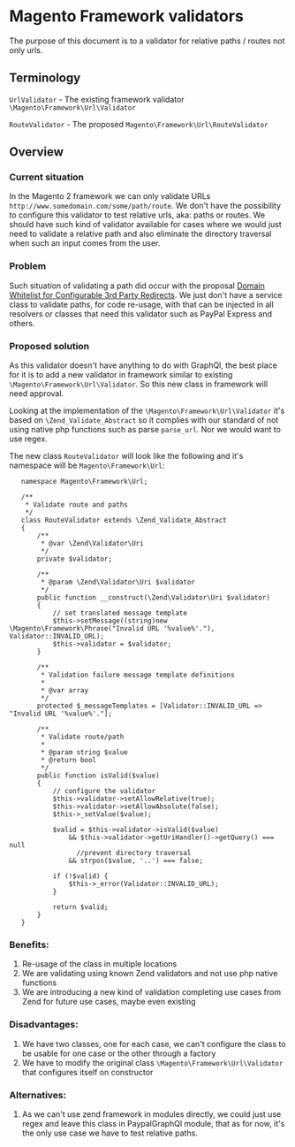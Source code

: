 # Magento Framework validators
The purpose of this document is to a validator for relative paths / routes not only urls.

## Terminology
`UrlValidator` - The existing framework validator `\Magento\Framework\Url\Validator`

`RouteValidator` - The proposed `Magento\Framework\Url\RouteValidator`

## Overview
### Current situation
In the Magento 2 framework we can only validate URLs `http://www.somedomain.com/some/path/route`.
We don't have the possibility to configure this validator to test relative urls, aka: paths or routes.
We should have such kind of validator available for cases where we would just need to validate a relative path and also
eliminate the directory traversal when such an input comes from the user. 

### Problem
Such situation of validating a path did occur with the proposal
[Domain Whitelist for Configurable 3rd Party Redirects](https://github.com/magento/architecture/pull/204).
We just don't have a service class to validate paths, for code re-usage, with that can be injected in all resolvers or
classes that need this validator such as PayPal Express and others.

### Proposed solution
As this validator doesn't have anything to do with GraphQl, the best place for it is to add a new validator in framework
similar to existing `\Magento\Framework\Url\Validator`. So this new class in framework will need approval.

Looking at the implementation of the `\Magento\Framework\Url\Validator` it's based on `\Zend_Validate_Abstract` so it
complies with our standard of not using native php functions such as parse `parse_url`. Nor we would want to use regex.


The new class `RouteValidator` will look like the following and it's namespace will be `Magento\Framework\Url`:
```   
   namespace Magento\Framework\Url;
   
   /**
    * Validate route and paths
    */
   class RouteValidator extends \Zend_Validate_Abstract
   {
       /**
        * @var \Zend\Validator\Uri
        */
       private $validator;
   
       /**
        * @param \Zend\Validator\Uri $validator
        */
       public function __construct(\Zend\Validator\Uri $validator)
       {
           // set translated message template
           $this->setMessage((string)new \Magento\Framework\Phrase("Invalid URL '%value%'."), Validator::INVALID_URL);
           $this->validator = $validator;
       }
   
       /**
        * Validation failure message template definitions
        *
        * @var array
        */
       protected $_messageTemplates = [Validator::INVALID_URL => "Invalid URL '%value%'."];
   
       /**
        * Validate route/path
        *
        * @param string $value
        * @return bool
        */
       public function isValid($value)
       {
           // configure the validator
           $this->validator->setAllowRelative(true);
           $this->validator->setAllowAbsolute(false);
           $this->_setValue($value);
   
           $valid = $this->validator->isValid($value)
               && $this->validator->getUriHandler()->getQuery() === null
                 //prevent directory traversal
               && strpos($value, '..') === false;
   
           if (!$valid) {
               $this->_error(Validator::INVALID_URL);
           }
   
           return $valid;
       }
   }
```

### Benefits:
1. Re-usage of the class in multiple locations
2. We are validating using known Zend validators and not use php native functions
2. We are introducing a new kind of validation completing use cases from Zend for future use cases, maybe even existing

### Disadvantages:
1. We have two classes, one for each case, we can't configure the class to be usable for one case or the other
through a factory
2. We have to modify the original class `\Magento\Framework\Url\Validator` that configures itself on constructor

### Alternatives:
1. As we can't use zend framework in modules directly, we could just use regex and leave this class in PaypalGraphQl
module, that as for now, it's the only use case we have to test relative paths.
